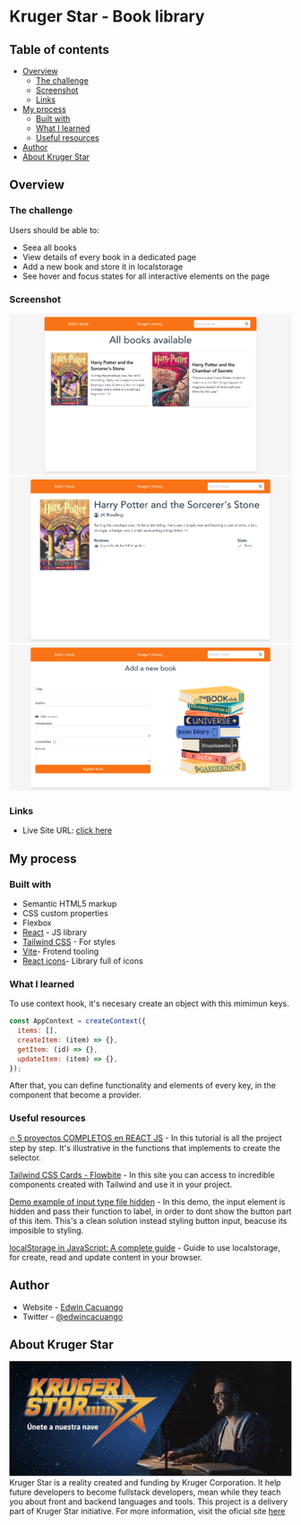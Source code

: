 # Kruger Star - Book library

## Table of contents

- [Overview](#overview)
  - [The challenge](#the-challenge)
  - [Screenshot](#screenshot)
  - [Links](#links)
- [My process](#my-process)
  - [Built with](#built-with)
  - [What I learned](#what-i-learned)
  - [Useful resources](#useful-resources)
- [Author](#author)
- [About Kruger Star](#about-kruger-star)


## Overview

### The challenge

Users should be able to:

- Seea all books
- View details of every book in a dedicated page
- Add a new book and store it in localstorage
- See hover and focus states for all interactive elements on the page

### Screenshot

![](./screenshot_home.png)
![](./screenshot_onebook.png)
![](./screenshot_addbook.png)


### Links

- Live Site URL: [click here](https://books-library-six.vercel.app/)

## My process

### Built with

- Semantic HTML5 markup
- CSS custom properties
- Flexbox
- [React](https://reactjs.org/) - JS library
- [Tailwind CSS](https://tailwindcss.com) - For styles
- [Vite](https://vitejs.dev)- Frotend tooling
- [React icons](https://react-icons.github.io/react-icons/)- Library full of icons


### What I learned

To use context hook, it's necesary create an object with this mimimun keys.
```js
const AppContext = createContext({
  items: [],
  createItem: (item) => {},
  getItem: (id) => {},
  updateItem: (item) => {},
});
```
After that, you can define functionality and elements of every key, in the component that become a provider. 

### Useful resources
[🔥 5 proyectos COMPLETOS en REACT JS](https://www.youtube.com/watch?v=oT-feDPuJmk&t=3788s) - In this tutorial is all the project step by step. It's illustrative in the functions that implements to create the selector.

[Tailwind CSS Cards - Flowbite](https://flowbite.com/docs/components/card/) - In this site you can access to incredible components created with Tailwind and use it in your project.

[Demo example of input type file hidden](http://jsfiddle.net/4cwpLvae/) - In this demo, the input element is hidden and pass their function to label, in order to dont show the button part of this item. This's a clean solution instead styling button input, beacuse its imposible to styling. 

[localStorage in JavaScript: A complete guide](https://blog.logrocket.com/localstorage-javascript-complete-guide/) - Guide to use localstorage, for create, read and update content in your browser. 

## Author

- Website - [Edwin Cacuango](https://edwinc.dev)
- Twitter - [@edwincacuango](https://www.twitter.com/edwincacuango)


## About Kruger Star
![](./krugerstarbanner.png)
Kruger Star is a reality created and funding by Kruger Corporation. It help future developers to become fullstack developers, mean while they teach you about front and backend languages and tools. 
This project is a delivery part of Kruger Star initiative. For more information, visit the oficial site [here](https://ktalks.krugercorp.com/es/kruger-star-2022)
